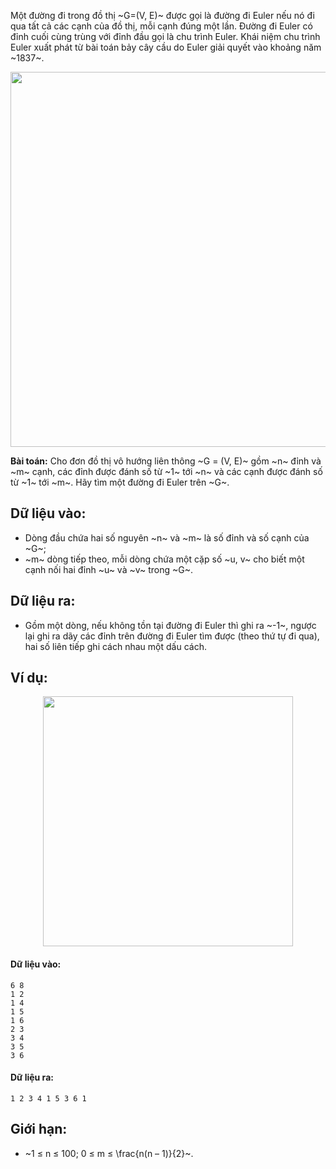 Một đường đi trong đồ thị ~G=(V, E)~ được gọi là đường đi Euler nếu nó đi qua tất cả các cạnh của đồ thị, mỗi cạnh đúng một lần. Đường đi Euler có đỉnh cuối cùng trùng với đỉnh đầu gọi là chu trình Euler. Khái niệm chu trình Euler xuất phát từ bài toán bảy cây cầu do Euler giải quyết vào khoảng năm ~1837~.
<center><img src="/images/problems/545/EULERPATH1.png" width="600px" /></center>

**Bài toán:** Cho đơn đồ thị vô hướng liên thông ~G = (V, E)~ gồm ~n~ đỉnh và ~m~ cạnh, các đỉnh được đánh số từ ~1~ tới ~n~ và các cạnh được đánh số từ ~1~ tới ~m~. Hãy tìm một đường đi Euler trên ~G~.

## Dữ liệu vào:
- Dòng đầu chứa hai số nguyên ~n~ và ~m~ là số đỉnh và số cạnh của ~G~;
- ~m~ dòng tiếp theo, mỗi dòng chứa một cặp số ~u, v~ cho biết một cạnh nối hai đỉnh ~u~ và ~v~ trong ~G~.

## Dữ liệu ra:
- Gồm một dòng, nếu không tồn tại đường đi Euler thì ghi ra ~-1~, ngược lại ghi ra dãy các đỉnh trên đường đi Euler tìm được (theo thứ tự đi qua), hai số liên tiếp ghi cách nhau một dấu cách.

## Ví dụ:
<center><img src="/images/problems/545/EULERPATH2.svg" width="400px" /></center>

#### Dữ liệu vào:
```
6 8
1 2
1 4
1 5
1 6
2 3
3 4
3 5
3 6
```

#### Dữ liệu ra:
```
1 2 3 4 1 5 3 6 1
```

## Giới hạn:
- ~1 ≤ n ≤ 100; 0 ≤ m ≤ \frac{n(n – 1)}{2}~.